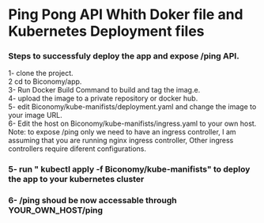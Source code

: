 # Ping Pong API Whith Doker file and Kubernetes Deployment files 

### Steps to successfuly deploy the app and expose /ping API.
1- clone the project.<br /> 
2 cd to Biconomy/app.<br />
3- Run Docker Build Command to build and tag the imag.e.<br />
4- upload the image to a private repository or docker hub.<br />
5- edit Biconomy/kube-manifists/deployment.yaml and change the image to your image URL.<br />
6- Edit the host on Biconomy/kube-manifists/ingress.yaml to your own host.<br />
Note: to expose /ping only we need to have an ingress controller, I am assuming that you are running nginx ingress controller, Other ingress controllers require diferent configurations.<br />
### 5- run " kubectl apply -f Biconomy/kube-manifists" to deploy the app to your kubernetes cluster
### 6- /ping shoud be now accessable through YOUR_OWN_HOST/ping 


